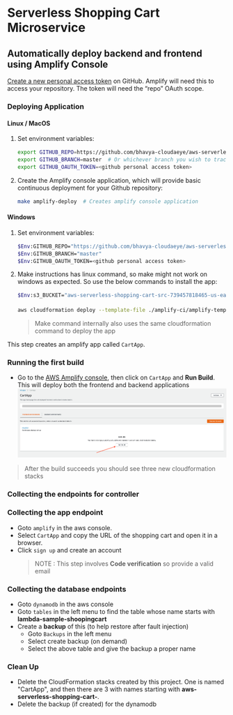 # Serverless Shopping Cart Microservice

## Automatically deploy backend and frontend using Amplify Console


[Create a new personal access token](https://help.github.com/en/articles/creating-a-personal-access-token-for-the-command-line) 
on GitHub. 
Amplify will need this to access your repository. The token will need the “repo” OAuth scope.

### Deploying Application


#### Linux / MacOS

1. Set environment variables:

    ```bash
    export GITHUB_REPO=https://github.com/bhavya-cloudaeye/aws-serverless-shopping-cart
    export GITHUB_BRANCH=master  # Or whichever branch you wish to track
    export GITHUB_OAUTH_TOKEN=<github personal access token>
    ```
2. Create the Amplify console application, which will provide basic continuous deployment for your Github repository: 
    ``` bash
    make amplify-deploy  # Creates amplify console application
    ```

#### Windows

1. Set environment variables:

    ```bash
    $Env:GITHUB_REPO="https://github.com/bhavya-cloudaeye/aws-serverless-shopping-cart"
    $Env:GITHUB_BRANCH="master"
    $Env:GITHUB_OAUTH_TOKEN=<github personal access token>
    ```
2. Make instructions has linux command, so make might not work on windows as expected. So use the below commands to install the app: 
    ``` bash
    $Env:s3_BUCKET="aws-serverless-shopping-cart-src-739457818465-us-east-2"

    aws cloudformation deploy --template-file ./amplify-ci/amplify-template.yaml --capabilities CAPABILITY_IAM --parameter-overrides OauthToken=$Env:GITHUB_OAUTH_TOKEN Repository=$Env:GITHUB_REPO BranchName=$Env:GITHUB_BRANCH SrcS3Bucket=$Env:S3_BUCKET --stack-name CartApp
    ```
    > Make command internally also uses the same cloudformation command to deploy the app

This step creates an amplify app called `CartApp`.

### Running the first build

- Go to the [AWS Amplify console](https://console.aws.amazon.com/amplify/home), then click on `CartApp` and **Run Build**. 
This will deploy both the frontend and backend applications
![Amplify Console](./images/AmplifyConsoleScreen.png)

> After the build succeeds you should see three new cloudformation stacks


### Collecting the endpoints for controller

### Collecting the app endpoint
- Goto `amplify` in the aws console.
- Select `CartApp` and copy the URL of the shopping cart and open it in a browser.
- Click `sign up` and create an account 
  > NOTE : This step involves **Code verification** so provide a valid email

### Collecting the database endpoints
- Goto `dynamodb` in the aws console
- Goto `tables` in the left menu to find the table whose name starts with **lambda-sample-shoopingcart**
- Create a **backup** of this (to help restore after fault injection)
    - Goto `Backups` in the left menu
    - Select create backup (on demand)
    - Select the above table and give the backup a proper name

### Clean Up
- Delete the CloudFormation stacks created by this project. One is named "CartApp", and then there are 3 with names 
starting with **aws-serverless-shopping-cart-**.
- Delete the backup (if created) for the dynamodb